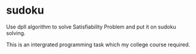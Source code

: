# sudoku

Use dpll algorithm to solve Satisfiability Problem and put it on sudoku solving.

This is an intergrated programming task which my college course required.
